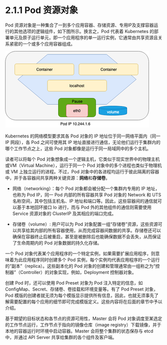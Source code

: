 [1]: /images/chapter_2/pod-architecture.png

# 2.1.1 Pod 资源对象

Pod 资源对象是一种集合了一到多个应用容器、存储资源、专用IP及支撑容器运行的其他选项的逻辑组件，如下图所示。换言之，Pod 代表着 Kubernetes 的部署单元及原子运行单元，即一个应用程序的单一运行实例，它通常由共享资源且关系紧密的一个或多个应用容器组成。

![Pod 通常由一个到多个共享网络和存储资源的容器组合而成][1]

Kubernetes 的网络模型要求其各 Pod 对象的 IP 地址位于同一网络平面内（同一 IP 网段），各 Pod 之间可使用其 IP 地址直接进行通信，无论他们运行于集群内的哪个工作节点之上，这些 Pod 对象都像是运行于同一局域网中的多个主机。

读者可以将每个 Pod 对象想象成一个逻辑主机，它类似于现实世界中的物理主机或VM（Virtual Machine），运行于同一个 Pod 对象中的多个进程也类似于物理机或 VM 上独立运行的进程。不过，Pod 对象中的各进程均运行于彼此隔离的容器中，并于各容器间共享两种关键资源：**网络**和**存储卷**。

* 网络（networking）：每个 Pod 对象都会被分配一个集群内专用的 IP 地址，也称为 Pod IP，同一 Pod 内部的所有容器共享 Pod 对象的 Network 和 UTS 名称空间，其中包括主机名、IP 地址和端口等。因此，这些容器间的通信就可以基于本地回环接口 lo 进行，而与 Pod 外的其他组件的通信则需要使用 Service 资源对象的 ClusterIP 及其相应的端口完成。

* 存储卷（volume）: 用户可以为 Pod 对象配置一组“存储卷”资源，这些资源可以共享给其内部的所有容器使用，从而完成容器间数据的共享。存储卷还可以确保在容器终止后被重启，甚至是被删除后也能确保数据不会丢失，从而保证了生命周期内的 Pod 对象数据的持久化存储。

一个 Pod 对象代表某个应用程序的一个特定实例，如果需要扩展应用程序，则意味着为此应用程序同时创建多个 Pod 实例，每个实例均代表应用程序的一个运行的“副本”（replica）。这些副本化的 Pod 对象的创建和管理通常由一组称之为“控制器”（Controller）的对象实现，例如，Deployment 控制器对象。

创建 Pod 时，还可以使用 Pod Preset 对象为 Pod 注入特定的信息，如 ConfigMap、Secret、存储卷、卷挂载和环境变量等。有了 Pod Preset 对象，Pod 模版的创建者就无须为每个模版显示提供所有信息，因此，也就无须事先了解需要配置的每个应用的细节即可完成模版定义。这些内容将在后面的章节中予以介绍。

基于期望的目标状态和各节点的资源可用性，Master 会将 Pod 对象调度至某选定的工作节点运行，工作节点于指向的镜像仓库（image registry）下载镜像，并于本地的容器运行时环境中启动容器。Master 会将整个集群的状态保存与 etcd 中，并通过 API Server 共享给集群的各个组件及客户端。

